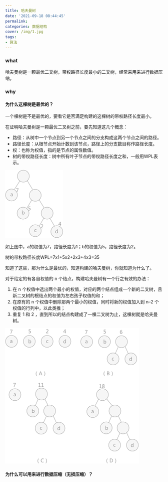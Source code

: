 ```yaml
---
title: 哈夫曼树
date: '2021-09-18 08:44:45'
permalink: 
categories: 数据结构
cover: /img/1.jpg
tags: 
- 算法
---
```


### what

哈夫曼树是一颗最优二叉树，带权路径长度最小的二叉树，经常来用来进行数据压缩。

### why

#### 为什么这棵树是最优的？

一个棵树是不是最优的，要看它是否满足构建的这棵树的带权路径长度最小。

在证明哈夫曼树是一颗最优二叉树之前，要先知道这几个概念：

* 路径：从树中一个节点到另一个节点之间的分支构成这两个节点之间的路径。
* 路径长度：从根节点开始计数到该节点，路径上的分支数目称作路径长度。
* 权：也称为权值，指的是节点的属性数值。
* 树的带权路径长度：树中所有叶子节点的带权路径长度之和，一般用WPL表示。

![img](../img/09563Tb0-0.png)

如上图中，a的权值为7，路径长度为1；b的权值为5，路径长度为2。

树的带权路径长度WPL=7x1+5x2+2x3+4x3=35

知道了这些，那为什么是最优的，知道构建的哈夫曼树，你就知道为什么了。

对于给定的有各自权值的 n 个结点，构建哈夫曼树有一个行之有效的办法：

1. 在 n 个权值中选出两个最小的权值，对应的两个结点组成一个新的二叉树，且新二叉树的根结点的权值为左右孩子权值的和；
2. 在原有的 n 个权值中删除那两个最小的权值，同时将新的权值加入到 n–2 个权值的行列中，以此类推；
3. 重复 1 和 2 ，直到所以的结点构建成了一棵二叉树为止，这棵树就是哈夫曼树。

![img](../img/09563QS5-1.png)



#### 为什么可以用来进行数据压缩（无损压缩）？

<!-- more -->



